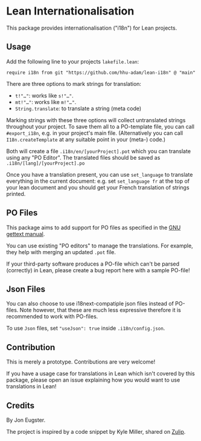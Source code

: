 # Lean Internationalisation

This package provides internationalisation ("i18n") for Lean projects.

## Usage

Add the following line to your projects `lakefile.lean`:

```lean
require i18n from git "https://github.com/hhu-adam/lean-i18n" @ "main"
```

There are three options to mark strings for translation:

* `t!"…"`: works like `s!"…"`.
* `mt!"…"`: works like `m!"…"`.
* `String.translate`: to translate a string (meta code)

Marking strings with these three options will collect untranslated strings throughout
your project. To save them all to a PO-template file, you can call `#export_i18n`, e.g. in your
project's main file.
(Alternatively you can call `I18n.createTemplate` at any suitable point in your (meta-) code.)

Both will create a file `.i18n/en/[yourProject].pot` which you can translate using any
"PO Editor". The translated files should be saved as `.i18n/[lang]/[yourProject].po`

Once you have a translation present, you can use `set_language` to translate everything
in the current document: e.g. set `set_language fr` at the top of your lean document and you should get
your French translation of strings printed.

## PO Files

This package aims to add support for PO files as specified
in the [GNU gettext manual](https://www.gnu.org/software/gettext/manual/html_node/PO-Files.html).

You can use existing "PO editors" to manage the translations. For example, they help with
merging an updated `.pot` file.

If your third-party software produces a PO-file which can't be parsed (correctly) in Lean,
please create a bug report here with a sample PO-file!

## Json Files

You can also choose to use i18next-compatiple json files instead of PO-files.
Note however, that these are much less expressive therefore it is recommended to work
with PO-files.

To use `Json` files, set `"useJson": true` inside `.i18n/config.json`.

## Contribution

This is merely a prototype. Contributions are very welcome!

If you have a usage case for translations in Lean which isn't covered by this package,
please open an issue explaining how you would want to use translations in Lean!

## Credits

By Jon Eugster.

The project is inspired by a code snippet by Kyle Miller,
shared on [Zulip](https://leanprover.zulipchat.com).

